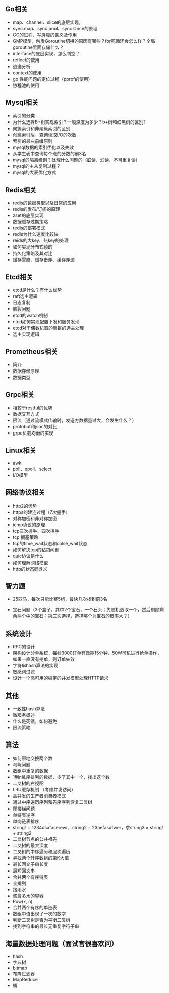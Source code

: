 ## Go相关

* map、channel、slice的底层实现，
* sync.map、sync.pool、sync.Once的原理
* GC的过程、写屏障的含义及作用
* GMP模型，触发Goroutine切换的原因有哪些？for死循环会怎么样？全局goroutine里面存储什么？
* interface的底层实现，怎么判空？
* reflect的使用
* 逃逸分析
* context的使用
* go 性能问题的定位过程（pprof的使用）
* 协程池的使用

## Mysql相关

* 索引的分类
* 为什么选择B+树实现索引？一般深度为多少？b+树和红黑树的区别?
* 聚簇索引和非聚簇索引的区别
* 创建索引后，查询读取I/O的次数
* 索引的最左前缀原则
* mysql数据的索引优化以及失效
* 从学生表中查询每个班的分数的前3名
* mysql的隔离级别？处理什么问题的（脏读、幻读、不可重复读）
* mysql的主从复制过程？
* mysql的大表优化方式

## Redis相关

* redis的数据类型以及日常的应用
* redis的发布/订阅的原理
* zset的底层实现
* 数据缓存过期策略
* redis的部署模式
* redis为什么速度比较快
* reids的大key、热key的处理
* 如何实现分布式锁的
* 持久化策略及其对比
* 缓存雪崩、缓存击穿、缓存穿透

## Etcd相关

* etcd是什么？有什么优势
* raft选主逻辑
* 日志复制
* 脑裂问题
* etcd的watch机制
* etcd如何实现配置下发和服务发现
* etcd对于偶数机器的集群的选主处理
* 选主实现逻辑

## Prometheus相关

* 简介
* 数据存储原理
* 数据类型

## Grpc相关

* 相较于restful的优势
* 数据交互方式
* 限流（通过流模式传输时，发送方数据量过大，会发生什么？）
* protobuf和json的对比
* grpc负载均衡的实现

## Linux相关

* awk
* poll、epoll、select
* I/O模型

## 网络协议相关

* http2的优势
* https的建连过程（7次握手）
* 对称加密和非对称加密
* icmp协议的原理
* tcp三次握手、四次挥手
* tcp 拥塞策略
* tcp的time_wait状态和colse_wait状态
* 如何解决tcp的粘包问题
* quic协议是什么
* 如何理解网络模型
* http的状态码含义

## 智力题

* 25匹马，每次只能比赛5组，最快几次找到前3名

* 宝石问题（3个盒子，其中2个宝石，一个石头；先随机选取一个，然后剔除剩余两个中的宝石；第三次选择，选择哪个为宝石的概率大？）

## 系统设计

* RPC的设计
* 架构设计分单系统，每秒3000订单有效期15分钟，50W司机进行抢单操作，如果一直没有抢单，则订单失效
* 字符串hash算法的实现
* 敏感词过滤
* 设计一个高可用的稳定的并发模型处理HTTP请求

## 其他

* 一致性hash算法
* 微服务概述
* 什么是死锁，如何避免
* 限流策略

## 算法

* 如何原地交换两个数
* 岛屿问题
* 数组中重复的数据  
* 1到n乱序排列的数据，少了其中一个，找出这个数
* 二叉树的右视图
* LRU缓存机制  （考虑并发访问）
* 高并发的生产者消费者模式
* 通过中序遍历序列和先序序列恢复二叉树
* 爬楼梯问题
* 单链表逆序
* 单向链表排序
* string1 = 1234dsafaserewr，string2 = 23aefasdfwer，求string3 = string1 + string2
* 二叉树节点的公共祖先
* 二叉树的最大深度
* 二叉树的中序遍历和层次遍历
* 寻找两个升序数组的第K大值
* 最长回文子串长度
* 最短回文串
* 合并两个有序链表  
* 全排列
* 接雨水
* 盛最多水的容器  
* Pow(x, n)  
* 合并两个有序的单链表
* 数组中值出现了一次的数字
* 判断二叉树是否为平衡二叉树
* 找到字符串的最长无重复字符子串

## 海量数据处理问题（面试官很喜欢问）

* hash
* 字典树
* bitmap
* 布隆过滤器
* MapReduce
* 桶
